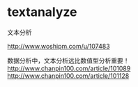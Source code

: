 # textanalyze
文本分析


http://www.woshipm.com/u/107483

数据分析中，文本分析远比数值型分析重要！
http://www.chanpin100.com/article/101089
http://www.chanpin100.com/article/101128
